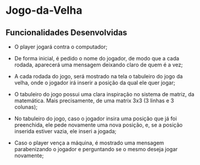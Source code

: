 # Jogo-da-Velha

## Funcionalidades Desenvolvidas
* O player jogará contra o computador;

* De forma inicial, é pedido o nome do jogador, de modo que a cada rodada, aparecerá uma mensagem deixando claro de quem é a vez;

* A cada rodada do jogo, será mostrado na tela o tabuleiro do jogo da velha, onde o jogador irá inserir a posição da qual ele quer jogar;

* O tabuleiro do jogo possui uma clara inspiração no sistema de matriz, da matemática. Mais precisamente, de uma matrix 3x3 (3 linhas e 3 colunas);

* No tabuleiro do jogo, caso o jogador insira uma posição que já foi preenchida, ele pede novamente uma nova posição, e, se a posição inserida estiver vazia, ele inseri a jogada;

* Caso o player vença a máquina, é mostrado uma mensagem parabenizando o jogador e perguntando se o mesmo deseja jogar novamente;
